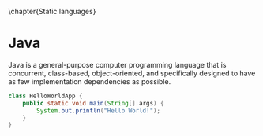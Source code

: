 \chapter{Static languages}

# Java
Java is a general-purpose computer programming language that is concurrent,
class-based, object-oriented, and specifically designed to have as few
implementation dependencies as possible.

```java
class HelloWorldApp {
    public static void main(String[] args) {
        System.out.println("Hello World!");
    }
}
```
